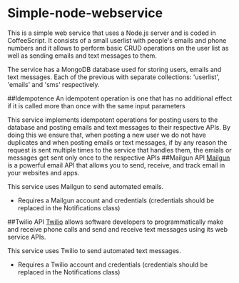 # Simple-node-webservice
This is a simple web service that uses a Node.js server and is coded in CoffeeScript.
It consists of a small userlist with people's emails and phone numbers and it allows to perform basic CRUD operations on the user list as well as sending emails and text messages to them.

The service has a MongoDB database used for storing users, emails and text messages. Each of the previous with separate collections: 'userlist', 'emails' and 'sms' respectively.

##Idempotence
An idempotent operation is one that has no additional effect if it is called more than once with the same input parameters

This service implements idempotent operations for posting users to the database and posting emails and text messages to their respective APIs. By doing this we ensure that, when posting a new user we do not have duplicates and when posting emails or text messages, if by any reason the request is sent multiple times to the service that handles them, the emials or messages get sent only once to the respective APIs
##Mailgun API
[Mailgun](http://www.mailgun.com/) is a powerful email API that allows you to send, receive, and track email in your websites and apps.

This service uses Mailgun to send automated emails.
* Requires a Mailgun account and credentials (credentials should be replaced in the Notifications class)

##Twilio API
[Twilio](https://www.twilio.com/) allows software developers to programmatically make and receive phone calls and send and receive text messages using its web service APIs.

This service uses Twilio to send automated text messages.
* Requires a Twilio account and credentials (credentials should be replaced in the Notifications class)
